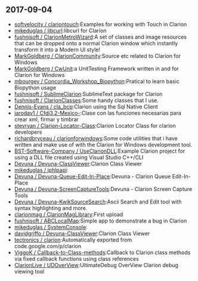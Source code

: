 ## 2017-09-04

* [softvelocity / clariontouch](https://github.com/softvelocity/clariontouch):Examples for working with Touch in Clarion
* [mikeduglas / libcurl](https://github.com/mikeduglas/libcurl):libcurl for Clarion
* [fushnisoft / ClarionMetroWizard](https://github.com/fushnisoft/ClarionMetroWizard):A set of classes and image resources that can be dropped onto a normal Clarion window which instantly transform it into a Modern UI style!
* [MarkGoldberg / ClarionCommunity](https://github.com/MarkGoldberg/ClarionCommunity):Source etc related to Clarion for Windows
* [MarkGoldberg / CwUnit](https://github.com/MarkGoldberg/CwUnit):a UnitTesting Framework written in and for Clarion for Windows
* [mbourgey / Concordia_Workshop_Biopython](https://github.com/mbourgey/Concordia_Workshop_Biopython):Pratical to learn basic Biopython usage
* [fushnisoft / SublimeClarion](https://github.com/fushnisoft/SublimeClarion):SublimeText package for Clarion
* [fushnisoft / ClarionClasses](https://github.com/fushnisoft/ClarionClasses):Some handy classes that I use.
* [Dennis-Evans / cla_bcp](https://github.com/Dennis-Evans/cla_bcp):Clarion using the Sql Native Client
* [jarodav1 / Cfdi3.2-Mexico-](https://github.com/jarodav1/Cfdi3.2-Mexico-):Clase con las funciones necesarias para crear xml, firmar y timbrar
* [stevryan / Clarion-Locator-Class](https://github.com/stevryan/Clarion-Locator-Class):Clarion Locator Class for clarion developers
* [richardbryceau / clarionforwindows](https://github.com/richardbryceau/clarionforwindows):Some code utilities that i have written and make use of with the Clarion for Windows development tool.
* [BST-Software-Company / UseClarionDLL](https://github.com/BST-Software-Company/UseClarionDLL):Example Clarion project for using a DLL file created using Visual Studio C++/CLI
* [Devuna / Devuna-ClassViewer](https://github.com/Devuna/Devuna-ClassViewer):Clarion Class Viewer
* [mikeduglas / iphlpapi](https://github.com/mikeduglas/iphlpapi):
* [Devuna / Devuna-Queue-Edit-In-Place](https://github.com/Devuna/Devuna-Queue-Edit-In-Place):Devuna - Clarion Queue Edit-In-Place
* [Devuna / Devuna-ScreenCaptureTools](https://github.com/Devuna/Devuna-ScreenCaptureTools):Devuna - Clarion Screen Capture Tools
* [Devuna / Devuna-KwikSourceSearch](https://github.com/Devuna/Devuna-KwikSourceSearch):Ascii Search and Edit tool with syntax highlighting and more.
* [clarionmag / ClarionMagLibrary](https://github.com/clarionmag/ClarionMagLibrary):First upload
* [fushnisoft / ABCLocalMap](https://github.com/fushnisoft/ABCLocalMap):Simple app to demonstrate a bug in Clarion
* [mikeduglas / SystemConsole](https://github.com/mikeduglas/SystemConsole):
* [davidgriffo / Devuna-ClassViewer](https://github.com/davidgriffo/Devuna-ClassViewer):Clarion Class Viewer
* [tectronics / clarion](https://github.com/tectronics/clarion):Automatically exported from code.google.com/p/clarion
* [ViggoK / Callback-to-Class-methods](https://github.com/ViggoK/Callback-to-Class-methods):Callback to Clarion class methods via fixed callback functions using class references
* [ClarionLive / UDOverView](https://github.com/ClarionLive/UDOverView):UltimateDebug OverView Clarion debug viewing tool
